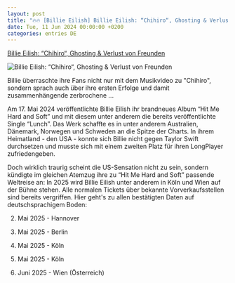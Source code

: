 ```yaml
---
layout: post
title: "🔥🔥 [Billie Eilish] Billie Eilish: “Chihiro“, Ghosting & Verlust von Freunden"
date: Tue, 11 Jun 2024 00:00:00 +0200
categories: entries DE
---
```

[Billie Eilish: “Chihiro“, Ghosting & Verlust von Freunden](https://www.bigfm.de/nachrichten/musiknews/billie-eilish-chihiro-ghosting-verlust-von-freunden)

![Billie Eilish: “Chihiro“, Ghosting & Verlust von Freunden](https://image.atsw.de/atsw/production/2024-06/billie-eilish-2024.jpg?h=&rect=0%2C1167%2C8736%2C6552&w=625)

Billie überraschte ihre Fans nicht nur mit dem Musikvideo zu "Chihiro", sondern sprach auch über ihre ersten Erfolge und damit zusammenhängende zerbrochene ...

Am 17. Mai 2024 veröffentlichte Billie Eilish ihr brandneues Album “Hit Me Hard and Soft” und mit diesem unter anderem die bereits veröffentlichte Single “Lunch”. Das Werk schaffte es in unter anderem Australien, Dänemark, Norwegen und Schweden an die Spitze der Charts. In ihrem Heimatland - den USA - konnte sich Billie nicht gegen Taylor Swift durchsetzen und musste sich mit einem zweiten Platz für ihren LongPlayer zufriedengeben.

Doch wirklich traurig scheint die US-Sensation nicht zu sein, sondern kündigte im gleichen Atemzug ihre zu “Hit Me Hard and Soft” passende Weltreise an: In 2025 wird Billie Eilish unter anderem in Köln und Wien auf der Bühne stehen. Alle normalen Tickets über bekannte Vorverkaufsstellen sind bereits vergriffen. Hier geht's zu allen bestätigten Daten auf deutschsprachigem Boden:

02. Mai 2025 - Hannover

09. Mai 2025 - Berlin

29. Mai 2025 - Köln

30. Mai 2025 - Köln

06. Juni 2025 - Wien (Österreich)


